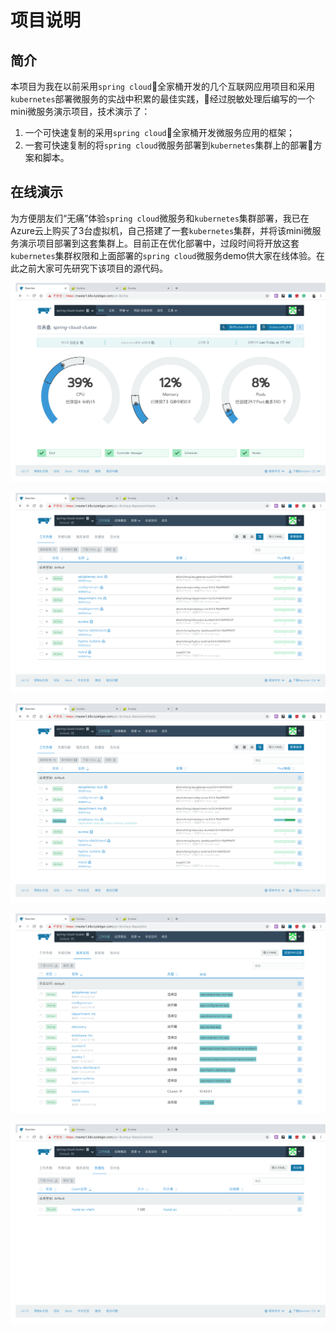 # 项目说明
## 简介

本项目为我在以前采用``spring cloud``全家桶开发的几个互联网应用项目和采用``kubernetes``部署微服务的实战中积累的最佳实践，经过脱敏处理后编写的一个mini微服务演示项目，技术演示了：
1. 一个可快速复制的采用``spring cloud``全家桶开发微服务应用的框架；
2. 一套可快速复制的将``spring cloud``微服务部署到``kubernetes``集群上的部署方案和脚本。

## 在线演示

为方便朋友们“无痛”体验``spring cloud``微服务和``kubernetes``集群部署，我已在Azure云上购买了3台虚拟机，自己搭建了一套``kubernetes``集群，并将该mini微服务演示项目部署到这套集群上。目前正在优化部署中，过段时间将开放这套``kubernetes``集群权限和上面部署的``spring cloud``微服务demo供大家在线体验。在此之前大家可先研究下该项目的源代码。

![](images/2018-12-13-02-50-08.png)

![](images/2018-12-13-03-06-27.png)

![](images/2018-12-13-03-05-53.png)

![](images/2018-12-13-03-07-13.png)

![](images/2018-12-13-03-07-37.png)
